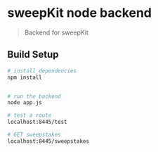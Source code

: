# sweepKit node backend

> Backend for sweepKit

## Build Setup

``` bash
# install dependencies
npm install


# run the backend
node app.js

# test a route
localhost:8445/test

# GET sweepstakes
localhost:8445/sweepstakes
```

